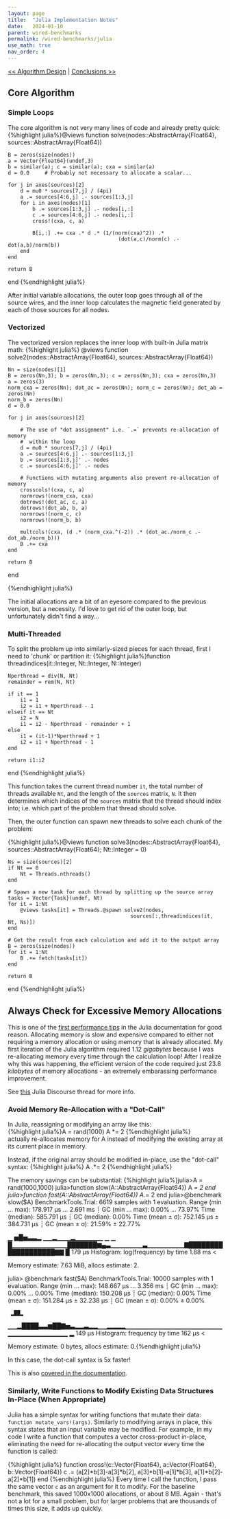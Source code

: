 ```yaml
---
layout: page
title:  "Julia Implementation Notes"
date:   2024-01-10 
parent: wired-benchmarks
permalink: /wired-benchmarks/julia
use_math: true
nav_order: 4
---
```


[<< Algorithm Design](/wired-benchmarks/algorithm-design) \| [Conclusions >>](/wired-benchmarks/conclusions)

## Core Algorithm

### Simple Loops
The core algorithm is not very many lines of code and already pretty quick: 
{%highlight julia%}@views function solve(nodes::AbstractArray{Float64}, sources::AbstractArray{Float64})

    B = zeros(size(nodes))
    a = Vector{Float64}(undef,3)
    b = similar(a); c = similar(a); cxa = similar(a)
    d = 0.0     # Probably not necessary to allocate a scalar...

    for j in axes(sources)[2]
        d = mu0 * sources[7,j] / (4pi)
        a .= sources[4:6,j] .- sources[1:3,j] 
        for i in axes(nodes)[1]
            b .= sources[1:3,j] .- nodes[i,:] 
            c .= sources[4:6,j] .- nodes[i,:]
            cross!(cxa, c, a)

            B[i,:] .+= cxa .* d .* (1/(norm(cxa)^2)) .* 
                                        (dot(a,c)/norm(c) .- dot(a,b)/norm(b))
        end
    end

    return B
end
{%endhighlight julia%}

After initial variable allocations, the outer loop goes through all of the source
wires, and the inner loop calculates the magnetic field generated by each of those 
sources for all nodes. 

### Vectorized

The vectorized version replaces the inner loop with built-in Julia matrix math: 
{%highlight julia%} @views function solve2(nodes::AbstractArray{Float64}, sources::AbstractArray{Float64})

    Nn = size(nodes)[1]
    B = zeros(Nn,3); b = zeros(Nn,3); c = zeros(Nn,3); cxa = zeros(Nn,3) 
    a = zeros(3) 
    norm_cxa = zeros(Nn); dot_ac = zeros(Nn); norm_c = zeros(Nn); dot_ab = zeros(Nn) 
    norm_b = zeros(Nn) 
    d = 0.0

    for j in axes(sources)[2]

        # The use of "dot assignment" i.e. `.=` prevents re-allocation of memory 
        #  within the loop
        d = mu0 * sources[7,j] / (4pi)
        a .= sources[4:6,j] .- sources[1:3,j] 
        b .= sources[1:3,j]' .- nodes 
        c .= sources[4:6,j]' .- nodes

        # Functions with mutating arguments also prevent re-allocation of memory
        crosscols!(cxa, c, a)
        normrows!(norm_cxa, cxa)
        dotrows!(dot_ac, c, a) 
        dotrows!(dot_ab, b, a) 
        normrows!(norm_c, c) 
        normrows!(norm_b, b)

        multcols!(cxa, (d .* (norm_cxa.^(-2)) .* (dot_ac./norm_c .- dot_ab./norm_b))) 
        B .+= cxa
    end

    return B
end

{%endhighlight julia%}

The initial allocations are a bit of an eyesore compared to the previous version, 
but a necessity. I'd love to get rid of the outer loop, but unfortunately didn't find a way...

### Multi-Threaded
To split the problem up into similarly-sized pieces for each thread, first I need
to 'chunk' or partition it: 
{%highlight julia%}function threadindices(it::Integer, Nt::Integer, N::Integer) 

    Nperthread = div(N, Nt)
    remainder = rem(N, Nt) 

    if it == 1
        i1 = 1 
        i2 = i1 + Nperthread - 1 
    elseif it == Nt 
        i2 = N 
        i1 = i2 - Nperthread - remainder + 1 
    else
        i1 = (it-1)*Nperthread + 1
        i2 = i1 + Nperthread - 1 
    end 

    return i1:i2
end
{%endhighlight julia%}

This function takes the current thread number `it`, the total number of threads 
available `Nt`, and the length of the `sources` matrix, `N`. It then determines
which indices of the `sources` matrix that the thread should index into; i.e. 
which part of the problem that thread should solve.

Then, the outer function can spawn new threads to solve each chunk of the problem:

{%highlight julia%}@views function solve3(nodes::AbstractArray{Float64}, sources::AbstractArray{Float64}; 
                        Nt::Integer = 0)

    Ns = size(sources)[2]
    if Nt == 0 
        Nt = Threads.nthreads()
    end

    # Spawn a new task for each thread by splitting up the source array
    tasks = Vector{Task}(undef, Nt)
    for it = 1:Nt 
        @views tasks[it] = Threads.@spawn solve2(nodes, 
                                            sources[:,threadindices(it, Nt, Ns)])
    end
    
    # Get the result from each calculation and add it to the output array 
    B = zeros(size(nodes))
    for it = 1:Nt 
        B .+= fetch(tasks[it]) 
    end 

    return B
end
{%endhighlight julia%}

## Always Check for Excessive Memory Allocations 
This is one of the [first performance tips](https://docs.julialang.org/en/v1/manual/performance-tips/#Measure-performance-with-[@time](@ref)-and-pay-attention-to-memory-allocation) in the Julia documentation for good reason.
Allocating memory is slow and expensive compared to either not requiring a memory
allocation or using memory that is already allocated. My first iteration of the Julia 
algorithm required 1.12 *gigabytes* because I was re-allocating memory every time through 
the calculation loop! After I realize why this was happening, the efficient 
version of the code required just 23.8 *kilobytes* of memory allocations - an 
extremely embarassing performance improvement.  

See [this](https://discourse.julialang.org/t/excessive-memory-allocation/108841)
Julia Discourse thread for more info.

### Avoid Memory Re-Allocation with a "Dot-Call" 
In Julia, reassigning or modifying an array like this:  
{%highlight julia%}A = rand(1000) 
A *= 2
{%endhighlight julia%}  
actually re-allocates memory for A instead of modifying the existing array at its
current place in memory.  

Instead, if the original array should be modified in-place, use the "dot-call" syntax: 
{%highlight julia%} A .*= 2 
{%endhighlight julia%}

The memory savings can be substantial:
{%highlight julia%}julia>A = rand(1000,1000) 
julia>function slow(A::AbstractArray{Float64}) 
          A *= 2
      end 
julia>function fast(A::AbstractArray{Float64})
          A.*= 2 
      end 
julia>@benchmark slow($A)
BenchmarkTools.Trial: 6619 samples with 1 evaluation.
 Range (min … max):  178.917 μs …   2.691 ms  ┊ GC (min … max):  0.00% … 73.97%
 Time  (median):     585.791 μs               ┊ GC (median):     0.00%
 Time  (mean ± σ):   752.145 μs ± 384.731 μs  ┊ GC (mean ± σ):  21.59% ± 22.77%

  ▁            ▅█▅▃▃▂                       ▁▁▂▁▁▁▂▁▁▁▁▁▁  ▁    ▁
  █▁▁▁▁▁▁▁▁▁▁▁▁███████▆▄▃▁▁▁▁▁▁▁▃▁▁▁▁▁▁▁▁▇███████████████████▇▇ █
  179 μs        Histogram: log(frequency) by time       1.88 ms <

 Memory estimate: 7.63 MiB, allocs estimate: 2.

julia> @benchmark fast($A)
BenchmarkTools.Trial: 10000 samples with 1 evaluation.
 Range (min … max):  148.667 μs …  3.356 ms  ┊ GC (min … max): 0.00% … 0.00%
 Time  (median):     150.208 μs              ┊ GC (median):    0.00%
 Time  (mean ± σ):   151.284 μs ± 32.238 μs  ┊ GC (mean ± σ):  0.00% ± 0.00%

     ▂██▂                                                       
  ▁▁▂████▃▃▆██▇▅▃▂▂▃▂▂▁▁▂▂▂▂▁▁▁▁▁▁▁▁▁▁▁▁▁▁▁▁▁▁▁▁▁▁▁▁▁▁▁▁▁▁▁▁▁▁ ▂
  149 μs          Histogram: frequency by time          162 μs <

 Memory estimate: 0 bytes, allocs estimate: 0.{%endhighlight julia%}

In this case, the dot-call syntax is 5x faster!

This is also [covered in the documentation](https://docs.julialang.org/en/v1/manual/performance-tips/#Measure-performance-with-[@time](@ref)-and-pay-attention-to-memory-allocation).

### Similarly, Write Functions to Modify Existing Data Structures In-Place (When Appropriate)
Julia has a simple syntax for writing functions that mutate their data: `function mutate_vars!(args)`. 
Similarly to modifying arrays in place, this syntax states that an input variable may be 
modified. For example, in my code I write a function that computes a vector cross-product 
in-place, eliminating the need for re-allocating the output vector every time
the function is called: 

{%highlight julia%}
function cross!(c::Vector{Float64}, a::Vector{Float64}, b::Vector{Float64})
    c .= (a[2]*b[3]-a[3]*b[2], a[3]*b[1]-a[1]*b[3], a[1]*b[2]-a[2]*b[1])
end
{%endhighlight julia%}
Every time I call the function, I pass the same vector `c` as an argument for it 
to modify. For the baseline benchmark, this saved 1000x1000 allocations, or about 
8 MB. Again - that's not a lot for a small problem, but for larger problems that 
are thousands of times this size, it adds up quickly. 
